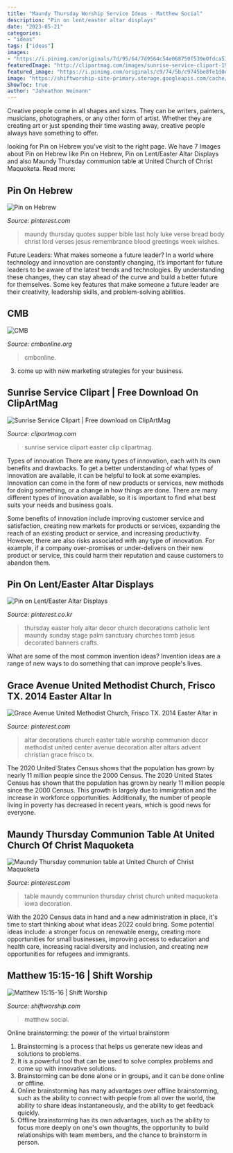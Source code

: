 ```yaml
---
title: "Maundy Thursday Worship Service Ideas - Matthew Social"
description: "Pin on lent/easter altar displays"
date: "2023-05-21"
categories:
- "ideas"
tags: ["ideas"]
images:
- "https://i.pinimg.com/originals/7d/95/64/7d9564c54e068750f539e0fdca53e753.jpg"
featuredImage: "http://clipartmag.com/images/sunrise-service-clipart-19.jpg"
featured_image: "https://i.pinimg.com/originals/c9/74/5b/c9745be8fe1d0e4fcab2da6dede3ebaf.jpg"
image: "https://shiftworship-site-primary.storage.googleapis.com/cache/social_images/motion-matthew-15-15-16.7c294022e3d5.jpg"
ShowToc: true
author: "Johnathon Weimann"
---
```



Creative people come in all shapes and sizes. They can be writers, painters, musicians, photographers, or any other form of artist. Whether they are creating art or just spending their time wasting away, creative people always have something to offer.

	

		
looking for Pin on Hebrew you've visit to the right page. We have 7 Images about Pin on Hebrew like Pin on Hebrew, Pin on Lent/Easter Altar Displays and also Maundy Thursday communion table at United Church of Christ Maquoketa. Read more:
		
    
## Pin On Hebrew

<img loading=lazy src="https://i.pinimg.com/originals/7d/95/64/7d9564c54e068750f539e0fdca53e753.jpg" onerror="this.onerror=null;this.src='https://tse3.mm.bing.net/th?id=OIP.5u0KhfeMxDnKA6DLbPCo9QAAAA&amp;pid=15.1';" alt="Pin on Hebrew">

_Source: pinterest.com_

>maundy thursday quotes supper bible last holy luke verse bread body christ lord verses jesus remembrance blood greetings week wishes. 

	

Future Leaders: What makes someone a future leader?
In a world where technology and innovation are constantly changing, it’s important for future leaders to be aware of the latest trends and technologies. By understanding these changes, they can stay ahead of the curve and build a better future for themselves. Some key features that make someone a future leader are their creativity, leadership skills, and problem-solving abilities.

    
## CMB

<img loading=lazy src="http://cmbonline.org/wp-content/uploads/2020/04/10953-Easter-Service_1024X768.jpg" onerror="this.onerror=null;this.src='https://tse4.mm.bing.net/th?id=OIP.BVgu0zuGoEJuQ6q3p_0zLQHaFj&amp;pid=15.1';" alt="CMB">

_Source: cmbonline.org_

>cmbonline. 

	

3. come up with new marketing strategies for your business.

    
## Sunrise Service Clipart | Free Download On ClipArtMag

<img loading=lazy src="http://clipartmag.com/images/sunrise-service-clipart-19.jpg" onerror="this.onerror=null;this.src='https://tse1.mm.bing.net/th?id=OIP.dqink6IRzxG-KIt6fz1ZYwHaE3&amp;pid=15.1';" alt="Sunrise Service Clipart | Free download on ClipArtMag">

_Source: clipartmag.com_

>sunrise service clipart easter clip clipartmag. 

	

Types of innovation
There are many types of innovation, each with its own benefits and drawbacks. To get a better understanding of what types of innovation are available, it can be helpful to look at some examples. 
Innovation can come in the form of new products or services, new methods for doing something, or a change in how things are done. There are many different types of innovation available, so it is important to find what best suits your needs and business goals. 

Some benefits of innovation include improving customer service and satisfaction, creating new markets for products or services, expanding the reach of an existing product or service, and increasing productivity. However, there are also risks associated with any type of innovation. For example, if a company over-promises or under-delivers on their new product or service, this could harm their reputation and cause customers to abandon them.

    
## Pin On Lent/Easter Altar Displays

<img loading=lazy src="https://i.pinimg.com/originals/c9/74/5b/c9745be8fe1d0e4fcab2da6dede3ebaf.jpg" onerror="this.onerror=null;this.src='https://tse3.mm.bing.net/th?id=OIP.MoftmKRUR-TRvzlR4O8H6gHaJ4&amp;pid=15.1';" alt="Pin on Lent/Easter Altar Displays">

_Source: pinterest.co.kr_

>thursday easter holy altar decor church decorations catholic lent maundy sunday stage palm sanctuary churches tomb jesus decorated banners crafts. 

	

What are some of the most common invention ideas?
Invention ideas are a range of new ways to do something that can improve people's lives.

    
## Grace Avenue United Methodist Church, Frisco TX. 2014 Easter Altar In

<img loading=lazy src="https://i.pinimg.com/originals/c2/c5/f0/c2c5f0eb2e9c9aa8aedffc6ad02ee006.jpg" onerror="this.onerror=null;this.src='https://tse1.mm.bing.net/th?id=OIP.RWcKHwzaNGk-SuB2Kr62vQHaFj&amp;pid=15.1';" alt="Grace Avenue United Methodist Church, Frisco TX. 2014 Easter Altar in">

_Source: pinterest.com_

>altar decorations church easter table worship communion decor methodist united center avenue decoration alter altars advent christian grace frisco tx. 

	

The 2020 United States Census shows that the population has grown by nearly 11 million people since the 2000 Census.
The 2020 United States Census has shown that the population has grown by nearly 11 million people since the 2000 Census. This growth is largely due to immigration and the increase in workforce opportunities. Additionally, the number of people living in poverty has decreased in recent years, which is good news for everyone.

    
## Maundy Thursday Communion Table At United Church Of Christ Maquoketa

<img loading=lazy src="https://i.pinimg.com/originals/2f/d0/cc/2fd0cc33f07860b031acc896253e0d01.jpg" onerror="this.onerror=null;this.src='https://tse2.mm.bing.net/th?id=OIP.XqhgWJQP28BO1HQiVi-qlAHaFj&amp;pid=15.1';" alt="Maundy Thursday communion table at United Church of Christ Maquoketa">

_Source: pinterest.com_

>table maundy communion thursday christ church united maquoketa iowa decoration. 

	

With the 2020 Census data in hand and a new administration in place, it's time to start thinking about what ideas 2022 could bring. Some potential ideas include: a stronger focus on renewable energy, creating more opportunities for small businesses, improving access to education and health care, increasing racial diversity and inclusion, and creating new opportunities for refugees and immigrants.

    
## Matthew 15:15-16 | Shift Worship

<img loading=lazy src="https://shiftworship-site-primary.storage.googleapis.com/cache/social_images/motion-matthew-15-15-16.7c294022e3d5.jpg" onerror="this.onerror=null;this.src='https://tse3.mm.bing.net/th?id=OIP.U_7Cp1O6ueH-53724RGhSwHaHa&amp;pid=15.1';" alt="Matthew 15:15-16 | Shift Worship">

_Source: shiftworship.com_

>matthew social. 

	

Online brainstorming: the power of the virtual brainstorm
1. Brainstorming is a process that helps us generate new ideas and solutions to problems.
2. It is a powerful tool that can be used to solve complex problems and come up with innovative solutions.
3. Brainstorming can be done alone or in groups, and it can be done online or offline.
4. Online brainstorming has many advantages over offline brainstorming, such as the ability to connect with people from all over the world, the ability to share ideas instantaneously, and the ability to get feedback quickly.
5. Offline brainstorming has its own advantages, such as the ability to focus more deeply on one's own thoughts, the opportunity to build relationships with team members, and the chance to brainstorm in person.

